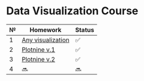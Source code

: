 # Data Visualization Course

№ | Homework | Status
--- | --- | ---
1 | [Any visualization](/Lab1/Lab1.ipynb) | :white_check_mark:
2 | [Plotnine v.1](/Lab2/Lab2.ipynb) | :white_check_mark:
3 | [Plotnine v.2](/Lab3/Lab3.ipynb) | :white_check_mark:
4 | :soon: | :soon:

